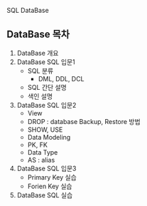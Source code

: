 SQL DataBase

## DataBase 목차



1. DataBase 개요
2. DataBase SQL 입문1
   - SQL 분류 
     - DML, DDL, DCL
   - SQL 간단 설명
   - 색인 설명
3. DataBase SQL 입문2
   - View
   - DROP : database Backup, Restore 방법
   - SHOW, USE
   - Data Modeling
   - PK, FK
   - Data Type
   - AS : alias
4. DataBase SQL 입문3
   - Primary Key 실습
   - Forien Key 실습
5. DataBase SQL 실습